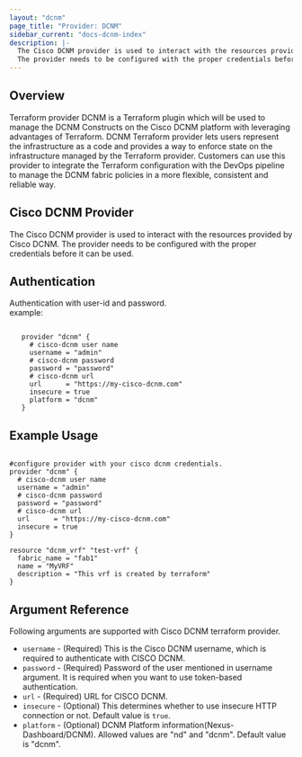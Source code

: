 ```yaml
---
layout: "dcnm"
page_title: "Provider: DCNM"
sidebar_current: "docs-dcnm-index"
description: |-
  The Cisco DCNM provider is used to interact with the resources provided by Cisco DCNM.
  The provider needs to be configured with the proper credentials before it can be used.
---
```

  

Overview
--------------------------------------------------
Terraform provider DCNM is a Terraform plugin which will be used to manage the DCNM Constructs on the Cisco DCNM platform with leveraging advantages of Terraform. DCNM Terraform provider lets users represent the infrastructure as a code and provides a way to enforce state on the infrastructure managed by the Terraform provider. Customers can use this provider to integrate the Terraform configuration with the DevOps pipeline to manage the DCNM fabric policies in a more flexible, consistent and reliable way.

Cisco DCNM Provider
------------
The Cisco DCNM provider is used to interact with the resources provided by Cisco DCNM. The provider needs to be configured with the proper credentials before it can be used.

Authentication
-------------- 

Authentication with user-id and password.  
 example:  

 ```hcl

    provider "dcnm" {
      # cisco-dcnm user name
      username = "admin"
      # cisco-dcnm password
      password = "password"
      # cisco-dcnm url
      url      = "https://my-cisco-dcnm.com"
      insecure = true
      platform = "dcnm"
    }
 
 ```

Example Usage
------------
```hcl

#configure provider with your cisco dcnm credentials.
provider "dcnm" {
  # cisco-dcnm user name
  username = "admin"
  # cisco-dcnm password
  password = "password"
  # cisco-dcnm url
  url      = "https://my-cisco-dcnm.com"
  insecure = true
}

resource "dcnm_vrf" "test-vrf" {
  fabric_name = "fab1"
  name = "MyVRF"
  description = "This vrf is created by terraform"
}

```

Argument Reference
------------------
Following arguments are supported with Cisco DCNM terraform provider.

 * `username` - (Required) This is the Cisco DCNM username, which is required to authenticate with CISCO DCNM.
 * `password` - (Required) Password of the user mentioned in username argument. It is required when you want to use token-based authentication.
 * `url` - (Required) URL for CISCO DCNM.
 * `insecure` - (Optional) This determines whether to use insecure HTTP connection or not. Default value is `true`.
 * `platform` - (Optional) DCNM Platform information(Nexus-Dashboard/DCNM). Allowed values are "nd" and "dcnm". Default value is "dcnm".